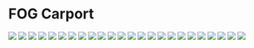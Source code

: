 # FOG Carport
<img src="documents/design/FAQ.png">
<img src="documents/design/Login.png">
<img src="documents/design/Om Os.png">
<img src="documents/design/FAQ.png">
<img src="documents/design/FAQ.png">
<img src="documents/design/FAQ.png">
<img src="documents/design/FAQ.png">
<img src="documents/design/FAQ.png">
<img src="documents/design/FAQ.png">
<img src="documents/design/FAQ.png">
<img src="documents/design/FAQ.png">
<img src="documents/design/FAQ.png">
<img src="documents/design/FAQ.png">
<img src="documents/design/FAQ.png">
<img src="documents/design/FAQ.png">
<img src="documents/design/FAQ.png">
<img src="documents/design/FAQ.png">
<img src="documents/design/FAQ.png">
<img src="documents/design/FAQ.png">
<img src="documents/design/FAQ.png">
<img src="documents/design/FAQ.png">
<img src="documents/design/FAQ.png">
<img src="documents/design/FAQ.png">
<img src="documents/design/FAQ.png">

